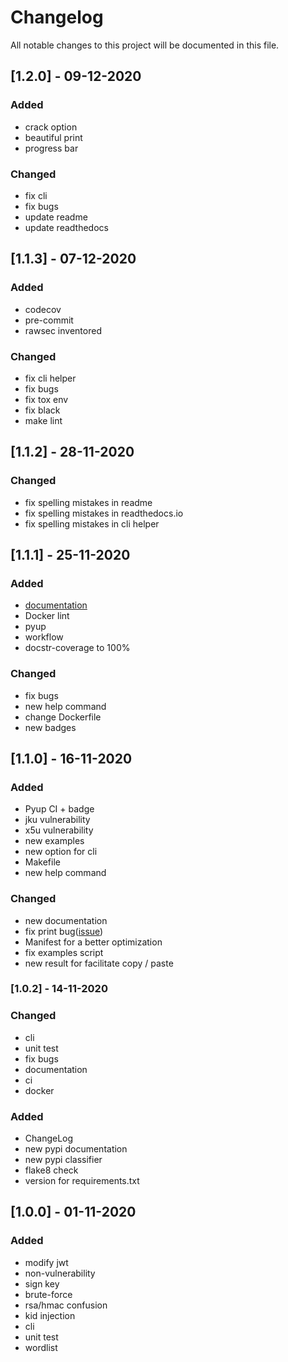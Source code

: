 # Changelog
All notable changes to this project will be documented in this file.


## [1.2.0] - 09-12-2020
### Added
- crack option
- beautiful print
- progress bar
### Changed
- fix cli
- fix bugs
- update readme
- update readthedocs

## [1.1.3] - 07-12-2020
### Added
- codecov
- pre-commit
- rawsec inventored
### Changed
- fix cli helper
- fix bugs
- fix tox env
- fix black
- make lint

## [1.1.2] - 28-11-2020
### Changed
- fix spelling mistakes in readme
- fix spelling mistakes in readthedocs.io
- fix spelling mistakes in cli helper
## [1.1.1] - 25-11-2020
### Added
- [documentation](http://myjwt.readthedocs.io)
- Docker lint
- pyup
- workflow
- docstr-coverage to 100%
### Changed
- fix bugs
- new help command
- change Dockerfile
- new badges


## [1.1.0] - 16-11-2020
### Added
- Pyup CI + badge
- jku vulnerability
- x5u vulnerability
- new examples
- new option for cli
- Makefile
- new help command
### Changed
- new documentation
- fix print bug([issue](https://github.com/mBouamama/MyJWT/issues/3))
- Manifest for a better optimization
- fix examples script
- new result for facilitate copy / paste
### [1.0.2] - 14-11-2020
### Changed
- cli
- unit test
- fix bugs
- documentation
- ci
- docker
### Added
- ChangeLog
- new pypi documentation
- new pypi classifier
- flake8 check
- version for requirements.txt
## [1.0.0] - 01-11-2020
### Added
- modify jwt
- non-vulnerability
- sign key
- brute-force
- rsa/hmac confusion
- kid injection
- cli
- unit test
- wordlist
